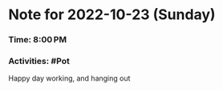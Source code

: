 # Note for 2022-10-23 (Sunday)
### Time: 8:00 PM
### Activities: #Pot

Happy day working, and hanging out
